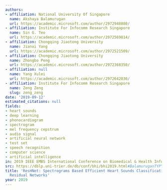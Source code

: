 ```yaml
---
authors:
- affiliation: National University Of Singapore
  name: Akshaya Balamurugan
  url: https://academic.microsoft.com/author/2972948880/
- affiliation: Institute For Infocomm Research Singapore
  name: Sin G. Teo
  url: https://academic.microsoft.com/author/2972569814/
- affiliation: Chongqing Jiaotong University
  name: Jianxi Yang
  url: https://academic.microsoft.com/author/2972521509/
- affiliation: Chongqing Jiaotong University
  name: Zhongbo Peng
  url: https://academic.microsoft.com/author/2972368350/
- affiliation: null
  name: Yang Xulei
  url: https://academic.microsoft.com/author/2972642030/
- affiliation: Institute For Infocomm Research Singapore
  name: Zeng Zeng
  slug: zeng_zeng
date: '2019-09-12'
estimated_citations: null
fields:
- heart sounds
- deep learning
- phonocardiogram
- spectrogram
- mel frequency cepstrum
- audio signal
- artificial neural network
- test set
- speech recognition
- computer science
- artificial intelligence
in: 2019 IEEE EMBS International Conference on Biomedical & Health Informatics (BHI)
src: https://dblp.uni-trier.de/db/conf/bhi/bhi2019.html#BalamuruganTYPY19
title: 'ResHNet: Spectrograms Based Efficient Heart Sounds Classification Using Stacked
  Residual Networks'
year: 2019
---
```

